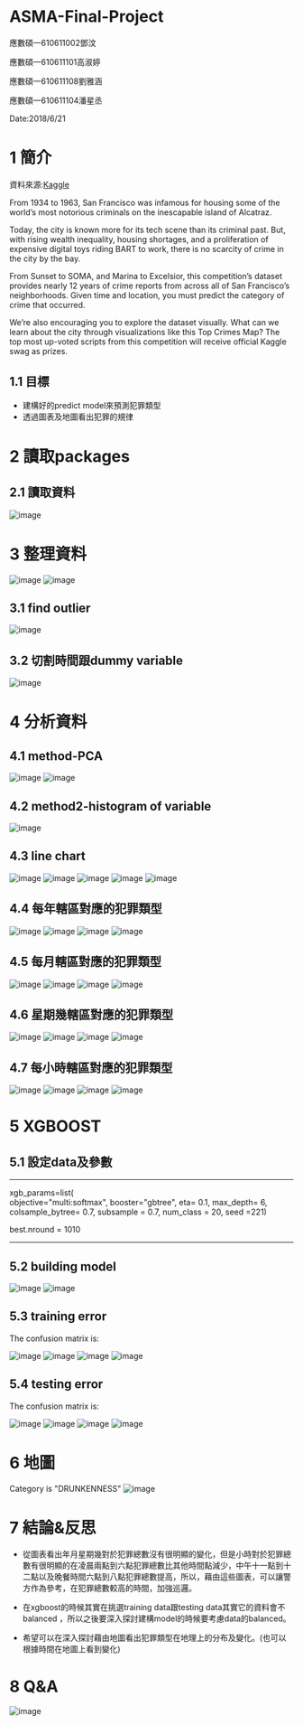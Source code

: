 # ASMA-Final-Project
應數碩一610611002鄧汶 

應數碩一610611101高淑婷 

應數碩一610611108劉雅涵

應數碩一610611104潘星丞

Date:2018/6/21

# 1 簡介
資料來源:[Kaggle](https://www.kaggle.com/c/sf-crime)

From 1934 to 1963, San Francisco was infamous for housing some of the world’s most notorious criminals on the inescapable island of Alcatraz.

Today, the city is known more for its tech scene than its criminal past. But, with rising wealth inequality, housing shortages, and a proliferation of expensive digital toys riding BART to work, there is no scarcity of crime in the city by the bay.

From Sunset to SOMA, and Marina to Excelsior, this competition’s dataset provides nearly 12 years of crime reports from across all of San Francisco’s neighborhoods. Given time and location, you must predict the category of crime that occurred.

We’re also encouraging you to explore the dataset visually. What can we learn about the city through visualizations like this Top Crimes Map? The top most up-voted scripts from this competition will receive official Kaggle swag as prizes.

## 1.1 目標
+  建構好的predict model來預測犯罪類型
+  透過圖表及地圖看出犯罪的規律

# 2 讀取packages
## 2.1 讀取資料
![image](https://github.com/fujiyo/ASMA-Final-Project/blob/master/figure-html/load%20data.JPG?raw=true)

# 3 整理資料
![image](https://github.com/fujiyo/ASMA-Final-Project/blob/master/figure-html/%E6%95%B4%E7%90%86%E8%B3%87%E6%96%99.JPG?raw=true)
![image](https://github.com/fujiyo/ASMA-Final-Project/blob/master/figure-html/unnamed-chunk-3-1.png?raw=true)

## 3.1 find outlier
![image](https://github.com/fujiyo/ASMA-Final-Project/blob/master/figure-html/unnamed-chunk-4-1.png?raw=true)

## 3.2 切割時間跟dummy variable
![image](https://github.com/fujiyo/ASMA-Final-Project/blob/master/figure-html/dummy.JPG?raw=true)

# 4 分析資料
## 4.1 method-PCA
![image](https://github.com/fujiyo/ASMA-Final-Project/blob/master/figure-html/unnamed-chunk-6-1.png?raw=true)
![image](https://github.com/fujiyo/ASMA-Final-Project/blob/master/figure-html/unnamed-chunk-6-2.png?raw=true)

## 4.2 method2-histogram of variable
![image](https://github.com/fujiyo/ASMA-Final-Project/blob/master/figure-html/unnamed-chunk-7-1.png?raw=true)

## 4.3 line chart
![image](https://github.com/fujiyo/ASMA-Final-Project/blob/master/figure-html/legend.JPG?raw=true)
![image](https://github.com/fujiyo/ASMA-Final-Project/blob/master/figure-html/unnamed-chunk-8-2.png?raw=true)
![image](https://github.com/fujiyo/ASMA-Final-Project/blob/master/figure-html/unnamed-chunk-8-3.png?raw=true)
![image](https://github.com/fujiyo/ASMA-Final-Project/blob/master/figure-html/unnamed-chunk-8-4.png?raw=true)
![image](https://github.com/fujiyo/ASMA-Final-Project/blob/master/figure-html/unnamed-chunk-8-5.png?raw=true)

## 4.4 每年轄區對應的犯罪類型
![image](https://github.com/fujiyo/ASMA-Final-Project/blob/master/figure-html/unnamed-chunk-9-1.png?raw=true)
![image](https://github.com/fujiyo/ASMA-Final-Project/blob/master/figure-html/unnamed-chunk-9-2.png?raw=true)
![image](https://github.com/fujiyo/ASMA-Final-Project/blob/master/figure-html/unnamed-chunk-9-3.png?raw=true)
![image](https://github.com/fujiyo/ASMA-Final-Project/blob/master/figure-html/unnamed-chunk-9-4.png?raw=true)

## 4.5 每月轄區對應的犯罪類型
![image](https://github.com/fujiyo/ASMA-Final-Project/blob/master/figure-html/unnamed-chunk-10-1.png?raw=true)
![image](https://github.com/fujiyo/ASMA-Final-Project/blob/master/figure-html/unnamed-chunk-10-2.png?raw=true)
![image](https://github.com/fujiyo/ASMA-Final-Project/blob/master/figure-html/unnamed-chunk-10-3.png?raw=true)
![image](https://github.com/fujiyo/ASMA-Final-Project/blob/master/figure-html/unnamed-chunk-10-4.png?raw=true)

## 4.6 星期幾轄區對應的犯罪類型
![image](https://github.com/fujiyo/ASMA-Final-Project/blob/master/figure-html/unnamed-chunk-11-1.png?raw=true)
![image](https://github.com/fujiyo/ASMA-Final-Project/blob/master/figure-html/unnamed-chunk-11-2.png?raw=true)
![image](https://github.com/fujiyo/ASMA-Final-Project/blob/master/figure-html/unnamed-chunk-11-3.png?raw=true)
![image](https://github.com/fujiyo/ASMA-Final-Project/blob/master/figure-html/unnamed-chunk-11-4.png?raw=true)

## 4.7 每小時轄區對應的犯罪類型
![image](https://github.com/fujiyo/ASMA-Final-Project/blob/master/figure-html/unnamed-chunk-12-1.png?raw=true)
![image](https://github.com/fujiyo/ASMA-Final-Project/blob/master/figure-html/unnamed-chunk-12-2.png?raw=true)
![image](https://github.com/fujiyo/ASMA-Final-Project/blob/master/figure-html/unnamed-chunk-12-3.png?raw=true)
![image](https://github.com/fujiyo/ASMA-Final-Project/blob/master/figure-html/unnamed-chunk-12-4.png?raw=true)

# 5 XGBOOST
## 5.1 設定data及參數
---------

xgb_params=list(    
  objective="multi:softmax",
  booster="gbtree",
  eta= 0.1, 
  max_depth= 6, 
  colsample_bytree= 0.7,
  subsample = 0.7,
  num_class = 20,
  seed =221)
  
best.nround = 1010

--------
## 5.2 building model
![image](https://github.com/fujiyo/ASMA-Final-Project/blob/master/figure-html/model%20logloss.JPG?raw=true)
![image](https://github.com/fujiyo/ASMA-Final-Project/blob/master/figure-html/feature.JPG?raw=true)

## 5.3 training error
The confusion matrix is:

![image](https://github.com/fujiyo/ASMA-Final-Project/blob/master/figure-html/confu.train1.JPG?raw=true)
![image](https://github.com/fujiyo/ASMA-Final-Project/blob/master/figure-html/confu.train2.JPG?raw=true)
![image](https://github.com/fujiyo/ASMA-Final-Project/blob/master/figure-html/confu.train3.JPG?raw=true)
![image](https://github.com/fujiyo/ASMA-Final-Project/blob/master/figure-html/confu.train4.JPG?raw=true)

## 5.4 testing error
The confusion matrix is:

![image](https://github.com/fujiyo/ASMA-Final-Project/blob/master/figure-html/confu.test1.JPG?raw=true)
![image](https://github.com/fujiyo/ASMA-Final-Project/blob/master/figure-html/confu.test2.JPG?raw=true)
![image](https://github.com/fujiyo/ASMA-Final-Project/blob/master/figure-html/confu.test3.JPG?raw=true)
![image](https://github.com/fujiyo/ASMA-Final-Project/blob/master/figure-html/confu.test4.JPG?raw=true)

# 6 地圖

Category is "DRUNKENNESS"
![image](https://github.com/fujiyo/ASMA-Final-Project/blob/master/figure-html/Rplot.png?raw=true)


# 7 結論&反思
+  從圖表看出年月星期幾對於犯罪總數沒有很明顯的變化，但是小時對於犯罪總數有很明顯的在凌晨兩點到六點犯罪總數比其他時間點減少，中午十一點到十二點以及晚餐時間六點到八點犯罪總數提高，所以，藉由這些圖表，可以讓警方作為參考，在犯罪總數較高的時間，加強巡邏。

+  在xgboost的時候其實在挑選training data跟testing data其實它的資料會不balanced ，所以之後要深入探討建構model的時候要考慮data的balanced。

+  希望可以在深入探討藉由地圖看出犯罪類型在地理上的分布及變化。(也可以根據時間在地圖上看到變化)

# 8 Q&A

![image](https://github.com/fujiyo/ASMA-Final-Project/blob/master/figure-html/01.jpg?raw=true)
